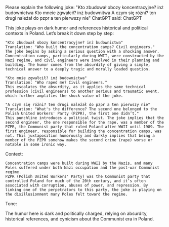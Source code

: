 Please explain the following joke: "Kto zbudował obozy koncentracyjne?
  inż budownictwa
Kto mneie zgwałcił?
  inż budownitwa
A czym się różni?
  ten drugi należał do pzpr a ten pierwszy nie"
ChatGPT said:
ChatGPT

This joke plays on dark humor and references historical and political contexts in Poland. Let’s break it down step by step:

    "Kto zbudował obozy koncentracyjne? inż budownictwa"
    Translation: "Who built the concentration camps? Civil engineers."
    The joke begins by asking a serious question with a shocking answer. Concentration camps, particularly during WWII, were constructed by the Nazi regime, and civil engineers were involved in their planning and building. The humor comes from the absurdity of giving a simple, technical answer to a deeply tragic and morally loaded question.

    "Kto mnie zgwałcił? inż budownictwa"
    Translation: "Who raped me? Civil engineers."
    This escalates the absurdity, as it applies the same technical profession (civil engineers) to another serious and traumatic event, which further amplifies the shock value of the joke.

    "A czym się różni? ten drugi należał do pzpr a ten pierwszy nie"
    Translation: "What's the difference? The second one belonged to the Polish United Workers' Party (PZPR), the first one didn’t."
    This punchline introduces a political twist. The joke implies that the second engineer, the one responsible for the rape, was a member of the PZPR, the Communist party that ruled Poland after WWII until 1989. The first engineer, responsible for building the concentration camps, was not. This juxtaposition humorously and darkly implies that being a member of the PZPR somehow makes the second crime (rape) worse or notable in some ironic way.

Context:

    Concentration camps were built during WWII by the Nazis, and many Poles suffered under both Nazi occupation and the post-war Communist regime.
    PZPR (Polish United Workers' Party) was the Communist party that controlled Poland for much of the 20th century, and it’s often associated with corruption, abuses of power, and repression. By linking one of the perpetrators to this party, the joke is playing on the disillusionment many Poles felt toward the regime.

Tone:

The humor here is dark and politically charged, relying on absurdity, historical references, and cynicism about the Communist era in Poland.
